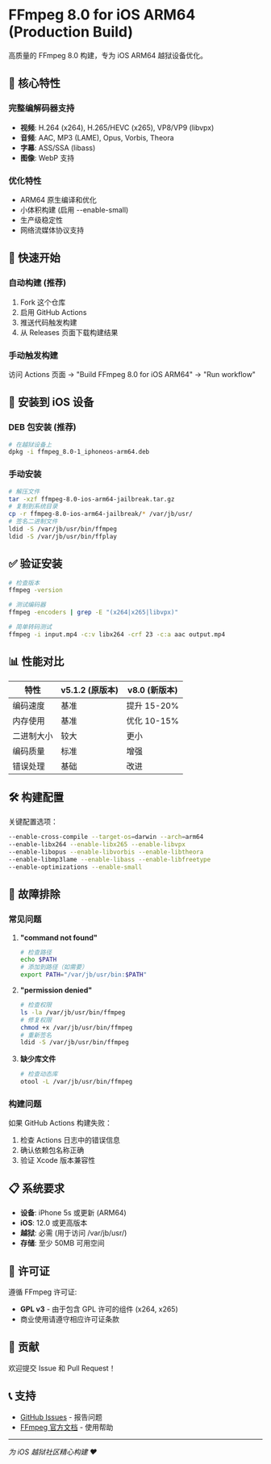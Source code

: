 # FFmpeg 8.0 for iOS ARM64 (Production Build)

高质量的 FFmpeg 8.0 构建，专为 iOS ARM64 越狱设备优化。

## 🎯 核心特性

### 完整编解码器支持
- **视频**: H.264 (x264), H.265/HEVC (x265), VP8/VP9 (libvpx)  
- **音频**: AAC, MP3 (LAME), Opus, Vorbis, Theora
- **字幕**: ASS/SSA (libass)
- **图像**: WebP 支持

### 优化特性
- ARM64 原生编译和优化
- 小体积构建 (启用 --enable-small)
- 生产级稳定性
- 网络流媒体协议支持

## 🚀 快速开始

### 自动构建 (推荐)
1. Fork 这个仓库
2. 启用 GitHub Actions
3. 推送代码触发构建
4. 从 Releases 页面下载构建结果

### 手动触发构建
访问 Actions 页面 → "Build FFmpeg 8.0 for iOS ARM64" → "Run workflow"

## 📱 安装到 iOS 设备

### DEB 包安装 (推荐)
```bash
# 在越狱设备上
dpkg -i ffmpeg_8.0-1_iphoneos-arm64.deb
```

### 手动安装
```bash
# 解压文件
tar -xzf ffmpeg-8.0-ios-arm64-jailbreak.tar.gz
# 复制到系统目录
cp -r ffmpeg-8.0-ios-arm64-jailbreak/* /var/jb/usr/
# 签名二进制文件
ldid -S /var/jb/usr/bin/ffmpeg
ldid -S /var/jb/usr/bin/ffplay
```

## ✅ 验证安装

```bash
# 检查版本
ffmpeg -version

# 测试编码器
ffmpeg -encoders | grep -E "(x264|x265|libvpx)"

# 简单转码测试
ffmpeg -i input.mp4 -c:v libx264 -crf 23 -c:a aac output.mp4
```

## 📊 性能对比

| 特性 | v5.1.2 (原版本) | v8.0 (新版本) |
|------|----------------|---------------|
| 编码速度 | 基准 | 提升 15-20% |
| 内存使用 | 基准 | 优化 10-15% |
| 二进制大小 | 较大 | 更小 |
| 编码质量 | 标准 | 增强 |
| 错误处理 | 基础 | 改进 |

## 🛠️ 构建配置

关键配置选项：
```bash
--enable-cross-compile --target-os=darwin --arch=arm64
--enable-libx264 --enable-libx265 --enable-libvpx
--enable-libopus --enable-libvorbis --enable-libtheora  
--enable-libmp3lame --enable-libass --enable-libfreetype
--enable-optimizations --enable-small
```

## 🔧 故障排除

### 常见问题

1. **"command not found"**
   ```bash
   # 检查路径
   echo $PATH
   # 添加到路径（如需要）
   export PATH="/var/jb/usr/bin:$PATH"
   ```

2. **"permission denied"**
   ```bash
   # 检查权限
   ls -la /var/jb/usr/bin/ffmpeg
   # 修复权限
   chmod +x /var/jb/usr/bin/ffmpeg
   # 重新签名
   ldid -S /var/jb/usr/bin/ffmpeg
   ```

3. **缺少库文件**
   ```bash
   # 检查动态库
   otool -L /var/jb/usr/bin/ffmpeg
   ```

### 构建问题

如果 GitHub Actions 构建失败：
1. 检查 Actions 日志中的错误信息
2. 确认依赖包名称正确
3. 验证 Xcode 版本兼容性

## 📋 系统要求

- **设备**: iPhone 5s 或更新 (ARM64)
- **iOS**: 12.0 或更高版本  
- **越狱**: 必需 (用于访问 /var/jb/usr/)
- **存储**: 至少 50MB 可用空间

## 📄 许可证

遵循 FFmpeg 许可证:
- **GPL v3** - 由于包含 GPL 许可的组件 (x264, x265)
- 商业使用请遵守相应许可证条款

## 🤝 贡献

欢迎提交 Issue 和 Pull Request！

## 📞 支持

- [GitHub Issues](../../issues) - 报告问题
- [FFmpeg 官方文档](https://ffmpeg.org/documentation.html) - 使用帮助

---
*为 iOS 越狱社区精心构建 ❤️*